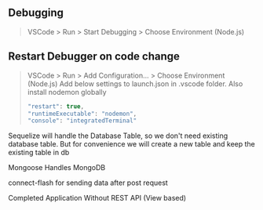 ## Debugging
> VSCode > Run > Start Debugging > Choose Environment (Node.js)

## Restart Debugger on code change
> VSCode > Run > Add Configuration... > Choose Environment (Node.js)
> Add below settings to launch.json in .vscode folder.
> Also install nodemon globally
> 
> ```javascript
> "restart": true, 
> "runtimeExecutable": "nodemon",
> "console": "integratedTerminal"
>


Sequelize will handle the Database Table, so we don't need existing database table.
But for convenience we will create a new table and keep the existing table in db

Mongoose Handles MongoDB

connect-flash for sending data after post request

Completed Application Without REST API (View based)

